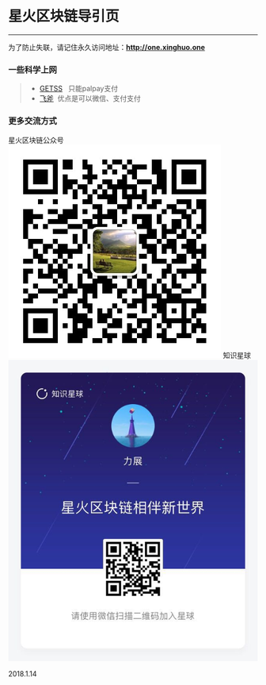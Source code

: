 # 星火区块链导引页
------
为了防止失联，请记住永久访问地址：**http://one.xinghuo.one** 

### 一些科学上网
> * [GETSS](https://clients.getss.org/users/aff.php?aff=197)    只能palpay支付
> * [飞斧](https://www.feijiasu.com/aff.php?aff=1180)   优点是可以微信、支付支付


### 更多交流方式
星火区块链公众号
![Image](https://github.com/shenghub/xinghuo/blob/master/xinghuogzh.jpg)
知识星球
![Image](https://github.com/shenghub/xinghuo/blob/master/xinghuozsxq.jpg)







2018.1.14
